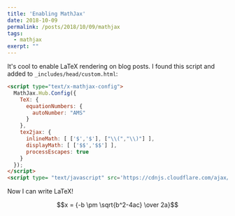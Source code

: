 ```yaml
---
title: 'Enabling MathJax'
date: 2018-10-09
permalink: /posts/2018/10/09/mathjax
tags:
  - mathjax
exerpt: ""
---
```


It's cool to enable LaTeX rendering on blog posts. I found this script and added to `_includes/head/custom.html`:

```html
<script type="text/x-mathjax-config">
  MathJax.Hub.Config({
  	TeX: {
      equationNumbers: {
        autoNumber: "AMS"
      }
    },
    tex2jax: {
      inlineMath: [ ['$','$'], ["\\(","\\)"] ],
      displayMath: [ ['$$','$$'] ],
      processEscapes: true
    }
  });
</script>
<script type= "text/javascript" src='https://cdnjs.cloudflare.com/ajax/libs/mathjax/2.7.4/latest.js?config=TeX-MML-AM_CHTML' async></script>
```

Now I can write LaTeX!

$$x = {-b \pm \sqrt{b^2-4ac} \over 2a}$$